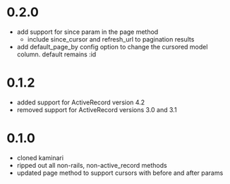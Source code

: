 # 0.2.0

* add support for since param in the page method
  * include since_cursor and refresh_url to pagination results
* add default_page_by config option to change the cursored model column. default remains :id  

# 0.1.2

* added support for ActiveRecord version 4.2
* removed support for ActiveRecord versions 3.0 and 3.1

# 0.1.0

* cloned kaminari
* ripped out all non-rails, non-active_record methods
* updated page method to support cursors with before and after params
